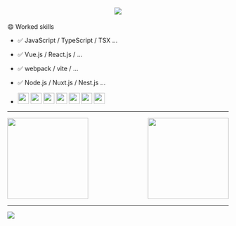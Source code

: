 <h1 align="center">
    <a href="https://www.hejian.club/"> 
        <img src="https://readme-typing-svg.herokuapp.com?color=244DF7A9&lines=welcome+to+my+GitHub"> 
    </a> 
</h1>

😄 Worked skills

- ✅ JavaScript / TypeScript / TSX ...
- ✅ Vue.js / React.js / ...
- ✅ webpack / vite / ...
- ✅ Node.js / Nuxt.js / Nest.js ...

- <p align="left">
    <code><img src="https://cdn.jsdelivr.net/gh/devicons/devicon/icons/typescript/typescript-original.svg" height="25"/></code>
    <code><img  src="https://cdn.jsdelivr.net/gh/devicons/devicon/icons/javascript/javascript-original.svg" height="25"/></code>
    <code><img src="https://cdn.jsdelivr.net/gh/devicons/devicon/icons/nodejs/nodejs-original.svg" height="25"/></code>
    <code><img src="https://cdn.jsdelivr.net/gh/devicons/devicon/icons/react/react-original.svg" height="25"/></code>
    <code><img src="https://cdn.jsdelivr.net/gh/devicons/devicon/icons/vuejs/vuejs-original.svg" height="25"/></code>
    <code><img src="https://cdn.jsdelivr.net/gh/devicons/devicon/icons/nuxtjs/nuxtjs-original.svg" height="25"/></code>
    <code><img src="https://cdn.jsdelivr.net/gh/devicons/devicon/icons/sass/sass-original.svg" height="25"/></code>
  </p>

---

<div style="display: flex; justify-content: space-between;">
    <img height="184" src="https://github-readme-stats.vercel.app/api/top-langs/?username=imddc&layout=compact&theme=" />
    <img height="184" src="https://github-readme-streak-stats.herokuapp.com/?user=imddc" />
</div>

---

<img src="https://github-readme-activity-graph.vercel.app/graph?username=imddc&bg_color=ffffff&color=000000&line=7957d5&point=ff3961&area=true&hide_border=true)](https://github.com/ashutosh00710/github-readme-activity-graph" />

